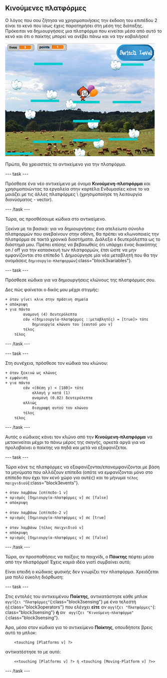 ## Κινούμενες πλατφόρμες

Ο λόγος που σου ζήτησα να χρησιμοποιήσεις την έκδοση του επιπέδου 2 είναι το κενό που ίσως έχεις παρατηρήσει στη μέση της διάταξης. Πρόκειται να δημιουργήσεις μια πλατφόρμα που κινείται μέσα από αυτό το κενό και ότι ο παίκτης μπορεί να ανέβει πάνω και να την καβαλήσει!

![Ένα άλλο επίπεδο με διαφορετικές πλατφόρμες](images/movingPlatforms.png)

Πρώτα, θα χρειαστείς το αντικείμενο για την πλατφόρμα.

--- task ---

Πρόσθεσε ένα νέο αντικείμενο με όνομα **Κινούμενη-πλατφόρμα** και χρησιμοποιώντας τα εργαλεία στην καρτέλα Ενδυμασίες κάνε το να μοιάζει με τις άλλες πλατφόρμες \ (χρησιμοποίησε τη λειτουργία διανύσματος - vector\).

--- /task ---

Τώρα, ας προσθέσουμε κώδικα στο αντικείμενο.

Ξεκίνα με τα βασικά: για να δημιουργήσεις ένα ατελείωτο σύνολο πλατφορμών που ανεβαίνoυν στην οθόνη, θα πρέπει να κλωνοποιείς την πλατφόρμα σε τακτά χρονικά διαστήματα. Διάλεξα `4` δευτερόλεπτα ως το διάστημά μου. Πρέπει επίσης να βεβαιωθείς ότι υπάρχει ένας διακόπτης on / off για την κατασκευή των πλατφορμών, έτσι ώστε να μην εμφανίζονται στο επίπεδο 1. Δημιούργησε μία νέα μεταβλητή που θα την ονομάσεις `δημιουργία-πλατφορμών`{:class="block3variables"}.

--- task ---

Πρόσθεσε κώδικα για να δημιουργήσεις κλώνους της πλατφόρμας σου.

Δες πώς φαίνεται ο δικός μου μέχρι στιγμής:

```blocks3
+ όταν γίνει κλικ στην πράσινη σημαία
+ απόκρυψη
+ για πάντα
        αναμονή (4) δευτερόλεπτα
        εάν <(δημιουργία-πλατφόρμες ::μεταβλητές) = [true]> τότε
            δημιουργία κλώνου του [εαυτού μου v]
        τέλος
    τέλος
```

--- /task ---

--- task ---

Στη συνέχεια, πρόσθεσε τον κώδικα του κλώνου:

```blocks3
+ όταν ξεκινώ ως κλώνος
+ εμφάνιση
+ για πάντα
        εάν <(θέση y) < [180]> τότε
            αλλαγή y κατά (1)
            αναμονή (0.02) δευτερόλεπτα
        αλλιώς
            διαγραφή αυτού του κλώνου
        τέλος
    τέλος
```

--- /task ---

Αυτός ο κώδικας κάνει τον κλώνο από την **Κινούμενη-πλατφόρμα** να μετακινείται μέχρι το πάνω μέρος της σκηνής, αρκετά αργά για να προλαβαίνει ο παίκτης να πηδά και μετά να εξαφανίζεται.

--- task ---

Τώρα κάνε τις πλατφόρμες να εξαφανίζονται/επανεμφανίζονται με βάση τα μηνύματα που αλλάζουν επίπεδα (οπότε να εμφανίζονται μόνο στο επίπεδο που έχει τον κενό χώρο για αυτές) και το μήνυμα `τέλος παιχνιδιού`{:class="block3events"}.

```blocks3
+ όταν λαμβάνω [επίπεδο-1 v]
+ ορισμός [δημιουργία-πλατφόρμες v] σε [false]
+ απόκρυψη

+ όταν λαμβάνω [επίπεδο-2 v]
+ ορισμός [δημιουργία-πλατφόρμες v] σε [true]

+ όταν λαμβάνω [τέλος παιχνιδιού v]
+ απόκρυψη
+ ορισμός [δημιουργία-πλατφόρμες v] σε [false]
```

--- /task ---

Τώρα, αν προσπαθήσεις να παίξεις το παιχνίδι, ο **Πάικτης** πέφτει μέσα από την πλατφόρμα! Έχεις καμιά ιδέα γιατί συμβαίνει αυτό;

Είναι επειδή ο κώδικας φυσικής δεν γνωρίζει την πλατφόρμα. Χρειάζεται μια πολύ εύκολη διόρθωση:

--- task ---

Στις εντολές του αντικειμένου **Παίκτης**, αντικατάστησε κάθε μπλοκ `αγγίζει "Πλατφόρμες"`{:class="block3sensing"} με ένα τελεστή `ή`{:class="block3operators"} που ελέγχει **είτε** αν `αγγίζει "Πλατφόρμες"`{: class="block3sensing"} **ή** αν ` αγγίζει "Κινούμενη-πλατφόρμα"`{:class="block3sensing"}.

Άρα, μέσα στον κώδικα για το αντικείμενο **Παίκτης**, οπουδήποτε βρεις αυτό το μπλοκ:

```blocks3
    <touching [Platforms v] ?>
```

αντικατέστησε το με αυτό:

```blocks3
    <<touching [Platforms v] ?> ή <touching [Moving-Platform v] ?>>
```

--- /task ---
